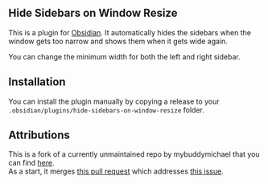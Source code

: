 ## Hide Sidebars on Window Resize

This is a plugin for [Obsidian](https://obsidian.md). It automatically hides the sidebars when the window gets too narrow and shows them when it gets wide again.

You can change the minimum width for both the left and right sidebar.

## Installation

You can install the plugin manually by copying a release to your `.obsidian/plugins/hide-sidebars-on-window-resize` folder.

## Attributions

This is a fork of a currently unmaintained repo by mybuddymichael that you can find [here](https://github.com/mybuddymichael/obsidian-hide-sidebars-when-narrow).  
As a start, it merges [this pull request](https://github.com/mybuddymichael/obsidian-hide-sidebars-when-narrow/pull/5) which addresses [this issue](https://github.com/mybuddymichael/obsidian-hide-sidebars-when-narrow/issues/2).
